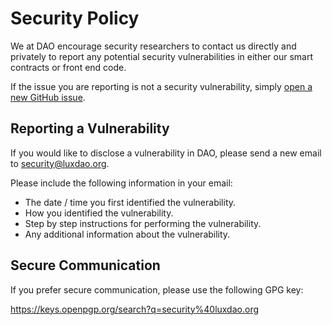 # Security Policy

We at DAO encourage security researchers to contact us directly and privately to report any potential security vulnerabilities in either our smart contracts or front end code.

If the issue you are reporting is not a security vulnerability, simply [open a new GitHub issue](https://github.com/luxdao/interface/issues/new/choose).

## Reporting a Vulnerability

If you would like to disclose a vulnerability in DAO, please send a new email to [security@luxdao.org](mailto:security@luxdao.org).

Please include the following information in your email:

- The date / time you first identified the vulnerability.
- How you identified the vulnerability.
- Step by step instructions for performing the vulnerability.
- Any additional information about the vulnerability.

## Secure Communication

If you prefer secure communication, please use the following GPG key:

https://keys.openpgp.org/search?q=security%40luxdao.org
